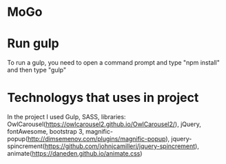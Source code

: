 # MoGo

# Run gulp
To run a gulp, you need to open a command prompt and type "npm install" and then type "gulp"

# Technologys that uses in project
In the project I used Gulp, SASS, libraries: OwlCarousel(https://owlcarousel2.github.io/OwlCarousel2/), jQuery, fontAwesome, bootstrap 3, magnific-popup(http://dimsemenov.com/plugins/magnific-popup), jquery-spincrement(https://github.com/johnjcamilleri/jquery-spincrement), animate(https://daneden.github.io/animate.css)
